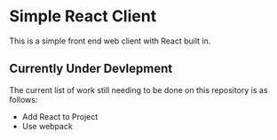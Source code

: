# Simple React Client
This is a simple front end web client with React built in. 

## Currently Under Devlepment
The current list of work still needing to be done on this repository is as follows:
* Add React to Project
* Use webpack